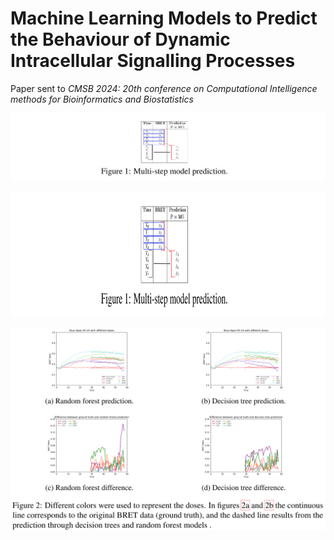 # Machine Learning Models to Predict the Behaviour of Dynamic Intracellular Signalling Processes

Paper sent to *CMSB 2024:  20th conference on Computational Intelligence methods for Bioinformatics and Biostatistics*


  ![Multi-step model prediction](Figures/Figure_1.png) 
  
  <p align="center">
  <img src="Figures/Figure_1.png" width="600" height="200">
  </p>
 
  ![Decision Tree prediction](Figures/Figure_2.png) 

